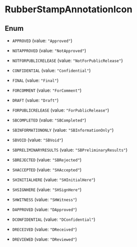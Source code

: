 

# RubberStampAnnotationIcon

## Enum


* `APPROVED` (value: `"Approved"`)

* `NOTAPPROVED` (value: `"NotApproved"`)

* `NOTFORPUBLICRELEASE` (value: `"NotForPublicRelease"`)

* `CONFIDENTIAL` (value: `"Confidential"`)

* `FINAL` (value: `"Final"`)

* `FORCOMMENT` (value: `"ForComment"`)

* `DRAFT` (value: `"Draft"`)

* `FORPUBLICRELEASE` (value: `"ForPublicRelease"`)

* `SBCOMPLETED` (value: `"SBCompleted"`)

* `SBINFORMATIONONLY` (value: `"SBInformationOnly"`)

* `SBVOID` (value: `"SBVoid"`)

* `SBPRELIMINARYRESULTS` (value: `"SBPreliminaryResults"`)

* `SBREJECTED` (value: `"SBRejected"`)

* `SHACCEPTED` (value: `"SHAccepted"`)

* `SHINITIALHERE` (value: `"SHInitialHere"`)

* `SHSIGNHERE` (value: `"SHSignHere"`)

* `SHWITNESS` (value: `"SHWitness"`)

* `DAPPROVED` (value: `"DApproved"`)

* `DCONFIDENTIAL` (value: `"DConfidential"`)

* `DRECEIVED` (value: `"DReceived"`)

* `DREVIEWED` (value: `"DReviewed"`)



